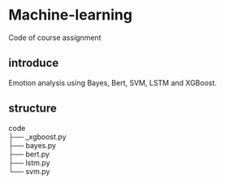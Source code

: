 # Machine-learning
Code of course assignment  
## introduce
Emotion analysis using Bayes, Bert, SVM, LSTM and XGBoost.
## structure
code  
├── _xgboost.py  
├── bayes.py  
├── bert.py  
├── lstm.py  
└── svm.py  


